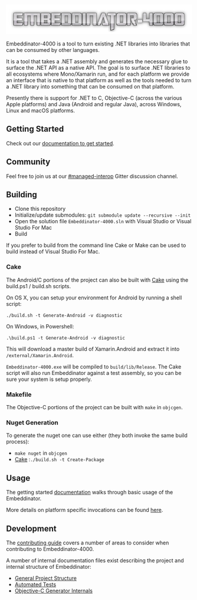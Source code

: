 ![Embeddinator-4000 Logo](e4000-logo.png)

Embeddinator-4000 is a tool to turn existing .NET libraries into
libraries that can be consumed by other languages.   

It is a tool that takes a .NET assembly and generates the necessary
glue to surface the .NET API as a native API.   The goal is to surface
.NET libraries to all ecosystems where Mono/Xamarin run, and for each
platform we provide an interface that is native to that platform as well
as the tools needed to turn a .NET library into something that can be 
consumed on that platform.

Presently there is support for .NET to C, Objective-C (across the various Apple platforms)
and Java (Android and regular Java), across Windows, Linux and macOS platforms.

## Getting Started

Check out our [documentation to get started](https://docs.microsoft.com/en-us/xamarin/tools/dotnet-embedding/index).

## Community

Feel free to join us at our [#managed-interop](https://gitter.im/managed-interop) Gitter discussion channel.

## Building

- Clone this repository 
- Initialize/update submodules: `git submodule update --recursive --init`
- Open the solution file `Embeddinator-4000.sln` with Visual Studio or Visual Studio For Mac
- Build

If you prefer to build from the command line Cake or Make can be used to build instead of Visual Studio For Mac. 

### Cake

The Android/C portions of the project can also be built with [Cake](https://cakebuild.net/) using the build.ps1 / build.sh scripts.

On OS X, you can setup your environment for Android by running a shell script:

```
./build.sh -t Generate-Android -v diagnostic
```

On Windows, in Powershell:

```
.\build.ps1 -t Generate-Android -v diagnostic
```

This will download a master build of Xamarin.Android and extract it into `/external/Xamarin.Android`. 

`Embeddinator-4000.exe` will be compiled to `build/lib/Release`. The Cake script will also run Embeddinator against a test assembly, so you can be sure your system is setup properly.

### Makefile

The Objective-C portions of the project can be built with `make` in `objcgen`.

### Nuget Generation

To generate the nuget one can use either (they both invoke the same build process):

- `make nuget` in `objcgen`
- [Cake](https://cakebuild.net/) :`./build.sh -t Create-Package`


## Usage

The getting started [documentation](https://docs.microsoft.com/en-us/xamarin/tools/dotnet-embedding/index) walks through basic usage of the Embeddinator. 

More details on platform specific invocations can be found [here](Usage.md).


## Development

The [contributing guide](Contributing.md) covers a number of areas to consider when contributing to Embeddinator-4000.

A number of internal documentation files exist describing the project and internal structure of Embeddinator:

- [General Project Structure](ProjectStructure.md)
- [Automated Tests](tests/Tests.md)
- [Objective-C Generator Internals](objcgen/Internals.md)


